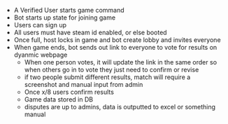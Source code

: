 - A Verified User starts game command
- Bot starts up state for joining game
- Users can sign up
- All users must have steam id enabled, or else booted
- Once full, host locks in game and bot create lobby and invites everyone
- When game ends, bot sends out link to everyone to vote for results on dyanmic webpage
  - When one person votes, it will update the link in the same order so when others go in to vote they just need to confirm or revise
  - if two people submit different results, match will require a screenshot and manual input from admin
  - Once x/8 users confirm results
  - Game data stored in DB
  - disputes are up to admins, data is outputted to excel or something manual
